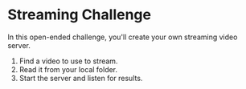 # Streaming Challenge

In this open-ended challenge, you'll create your own streaming video server.

1. Find a video to use to stream.
2. Read it from your local folder.
3. Start the server and listen for results.
